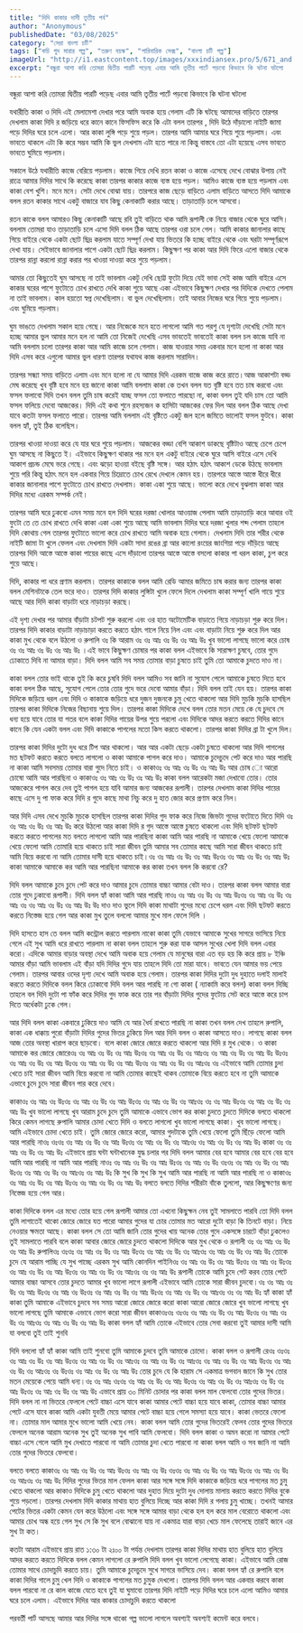 ```yaml
---
title: "দিদি কাকার দাসী তৃতীয় পর্ব"
author: "Anonymous"
publishedDate: "03/08/2025"
category: "সেরা বাংলা চটি"
tags: ["কচি গুদ মারার গল্প", "তরুণ বয়স্ক", "পারিবারিক সেক্স", "বাংলা চটি গল্প"]
imageUrl: "http://i1.eastcontent.top/images/xxxindiansex.pro/5/671_and.jpg"
excerpt: "বন্ধুরা আশা করি তোমরা দ্বিতীয় পারটি পড়েছ এবার আমি তৃতীয় পার্টে পড়বো কিভাবে কি ঘটনা ঘটলো   যথারীতি কাকা ও দিদি এই মেলামেশা দেখার পরে আমি অবাক হয়ে গেলাম এটি কি ঘটছে আমাদের বাড়িতে তারপর দেখলাম কাকা..."
---
```


বন্ধুরা আশা করি তোমরা দ্বিতীয় পারটি পড়েছ এবার আমি তৃতীয় পার্টে পড়বো কিভাবে কি ঘটনা ঘটলো


যথারীতি কাকা ও দিদি এই মেলামেশা দেখার পরে আমি অবাক হয়ে গেলাম এটি কি ঘটছে আমাদের বাড়িতে তারপর দেখলাম কাকা দিদি র জড়িয়ে ধরে কানে কানে ফিসফিস করে কি এটা বলল তারপর , দিদি উঠে দাঁড়ালো নাইটি জামা পড়ে দিদির ঘরে চলে এলো। আর কাকা লুঙ্গি পড়ে শুয়ে পড়ল। তারপর আমি আমার ঘরে গিয়ে শুয়ে পড়লাম। এবং ভাবতে থাকলে এটা কি করে সম্ভব আমি কি ভুল দেখলাম এটা হতে পারে না কিন্তু বাস্তবে তো এটা হয়েছে এসব ভাবতে ভাবতে ঘুমিয়ে পড়লাম।


সকালে উঠে যথারীতি কাজে বেরিয়ে পড়লাম। কাজে গিয়ে দেখি রতন কাকা ও কাজে এসেছে দেখে বোঝার উপায় নেই রাত্রে আমার দিদির সাথে কি করেছে কাকা তারপর কাকার কাজে ব্যস্ত হয়ে পড়ল। আমিও কাজে ব্যস্ত হয়ে পড়লাম এবং কাকা বেশ খুশি। মনে মনে। সেটা দেখে বোঝা যায়। তারপরে কাজ ছেড়ে বাড়িতে এলাম বাড়িতে আসতে দিদি আমাকে বলল রতন কাকার সাথে একটু বাজারে যাব কিছু কেনাকাটি করার আছে। তাড়াতাড়ি চলে আসবো।


রতন কাকে বলল আমারও কিছু কেনাকাটি আছে রবি তুই বাড়িতে থাক আমি রূপালী কে নিয়ে বাজার থেকে ঘুরে আসি। বললাম তোমরা যাও তাড়াতাড়ি চলে এসো দিদি বলল ঠিক আছে তারপর ওরা চলে গেল। আমি কাকার জানালার কাছে গিয়ে বাইরে থেকে একটা ছোট ছিদ্র করলাম যাতে সম্পূর্ণ দেখা যায় ভিতরে কি হচ্ছে বাইরে থেকে এবং ঘরটা সম্পূর্ণরূপে দেখা যায়। সেইভাবে জানালার পাশে একটা ছোট ছিদ্র করলাম। কিছুক্ষণ পর কাকা আর দিদি ফিরে এলো বাজার থেকে তারপর রান্না করলো রান্না করার পর খাওয়া দাওয়া করে শুয়ে পড়লাম।


আমার তো কিছুতেই ঘুম আসছে না তাই ভাবলাম একটু দেখি ছোট্ট ফুটো দিয়ে যেই ভাবা সেই কাজ আমি বাইরে এসে কাকার ঘরের পাশে ফুটোতে চোখ রাখতে দেখি কাকা শুয়ে আছে একা এইভাবে কিছুক্ষণ দেখার পর দিদিকে দেখতে পেলাম না তাই ভাবলাম। কাল হয়তো স্বপ্ন দেখেছিলাম। বা ভুল দেখেছিলাম। তাই আবার নিজের ঘরে গিয়ে শুয়ে পড়লাম। এবং ঘুমিয়ে পড়লাম।


ঘুম ভাঙতে দেখলাম সকাল হয়ে গেছে। আর নিজেকে মনে হতে লাগলো আমি গত পরশু যে দৃশ্যটা দেখেছি সেটা মনে হচ্ছে আমার ভুল আমার মনে হল না আমি তো নিজেই দেখেছি এসব ভাবতেই ভাবতেই কাকা বলল চল কাজে যাবি না আমি বললাম চলো তারপর কাকা আর আমি কাজে চলে গেলাম। কাজ যাওয়ার সময় একবার মনে হলো না কাকা আর দিদি এসব করে এগুলো আমার ভুল ধারণা তারপর যথাযথ কাজ করলাম সারাদিন।


তারপর সন্ধ্যা সময় বাড়িতে এলাম এবং মনে হলো না যে আমার দিদি এরকম বাজে কাজ করে রাতে।আজ আকাশটা বড্ড মেঘ করেছে খুব বৃষ্টি হবে মনে হয় জানো কাকা আমি বললাম কাকা কে তখন বলল যত বৃষ্টি হবে তত চাষ করবো এবং ফসল ফলাবো দিদি তখন বলল তুমি চাষ করেই যাচ্ছ ফসল তো ফলাতে পারছো না, কাকা বলল তুই যদি চাস তো আমি ফসল ফলিয়ে দেবো আজকের। দিদি এই কথা শুনে রহস্যজন ক হাসিটা আজকের ফের দিল আর বলল ঠিক আছে দেখা যাবে কতটা ফসল ফলাতে পারো। তারপর আমি বললাম এই বৃষ্টিতে একটু জল হলে জমিতে ভালোই ফসল ফুটবে। কাকা বলল হ্যাঁ, তুই ঠিক বলেছিস।


তারপর খাওয়া দাওয়া করে যে যার ঘরে শুয়ে পড়লাম। আজকের বড্ডা বেশি আকাশ ডাকছে বৃষ্টিটাও আছে চেপে চেপে ঘুম আসছে না কিছুতে ই। এইভাবে কিছুক্ষণ থাকার পর মনে হল একটু বাইরে থেকে ঘুরে আসি বাইরে এসে দেখি আকাশ প্রচন্ড মেঘে ভরে গেছে। এবং ঝড়ো হাওয়া বইছে বৃষ্টি সঙ্গে। আর হঠাৎ হঠাৎ আকাশ ডেকে উঠছে ভাবলাম শুয়ে পরি কিন্তু হঠাৎ মনে হল একবার গিয়ে চিদ্রোতে চোখ রেখে দেখলে কেমন হয়। তারপরে আস্তে আস্তে ধীরে ধীরে কাকার জানালার পাশে ফুটোতে চোখ রাখতে দেখলাম। কাকা একা শুয়ে আছে। ভালো করে দেখে বুঝলাম কাকা আর দিদির মধ্যে এরকম সম্পর্ক নেই।


তারপর আমি ঘরে ঢুকবো এমন সময় মনে হল দিদি ঘরের দরজা খোলার আওয়াজ পেলাম আমি তাড়াতাড়ি করে আবার ওই ফুটো তে তে চোখ রাখতে দেখি কাকা একা একা শুয়ে আছে আমি ভাবলাম দিদির ঘরে দরজা খুলার শব্দ পেলাম তাহলে দিদি কোথায় গেল তারপর ফুটোতে ভালো করে চোখ রাখতে আমি অবাক হয়ে গেলাম। দেখলাম দিদি তার শরীর থেকে নাইটি জামা টা খুলে ফেলল এবং দেখলাম দিদি একটা সাদা রঙের ব্রা আর কালো রংয়ের জাংগিয়া পড়ে দাঁড়িয়ে আছে তারপর দিদি আস্তে আস্তে কাকা পায়ের কাছে এসে দাঁড়ালো তারপর আস্তে আস্তে বসলো কাকার পা ধরল কাকা, চুপ করে শুয়ে আছে।


দিদি, কাকার পা ধরে প্রণাম করলাম। তারপর কাকাকে বলল আমি রেডি আমার জমিতে চাষ করার জন্য তারপর কাকা বলল মেশিনটাকে তেল ভরে দাও। তারপর দিদি কাকার লুঙ্গিটা খুলে ফেলে দিলে দেখলাম কাকা সম্পূর্ণ খালি গায়ে শুয়ে আছে আর দিদি কাকা বাড়াটা ধরে নাড়াচড়া করছে।


এই দৃশ্য দেখার পর আমার বাঁড়াটা চটপট শুরু করলো এবং ওর হাত অটোমেটিক বাড়াতে গিয়ে নাড়াচড়া শুরু করে দিল। তারপর দিদি কাকার বাড়াটা নাড়াচাড়া করতে করতে হঠাৎ গালে নিয়ে নিল এবং এবং বাড়াটা নিয়ে শুরু করে দিল আর কাকা মুখ থেকে বলে উঠলো ও রুপালি ওঃ কি আরাম ওঃ ওঃ আঃ ওঃ উঃ ওঃ আঃ‌ উঃ খুব ভালো লাগছে ভালো করে চোষ ওঃ ওঃ আঃ ওঃ উঃ ওঃ আঃ‌ উঃ ।এই ভাবে কিছুক্ষণ চোষার পর কাকা বলল এইভাবে কি সারাক্ষণ চুষবে, তোর গুদে ঢোকাতে দিবি না আমার বাড়া। দিদি বলল আমি সব সময় তোমার বাড়া চুষতে চাই তুমি তো আমাকে চুদতে দাও না।


কাকা বলল তোর ভাই থাকে তুই কি করে চুষবি দিদি বলল আমিও সব জানি না সুযোগ পেলে আমাকে চুষতে দিতে হবে কাকা বলল ঠিক আছে, সুযোগ পেলে তোর তোর গুদে ভরে দেবো আমার বাঁড়া। দিদি বলল তাই যেন হয়। তারপর কাকা দিদিকে জড়িয়ে ধরল এবং দিদি ও কাকাকে জড়িয়ে ধরে দুজন দুজনকে চুমু খেতে থাকলো আর দিদি মুচকি মুচকি হাসছিল তারপর কাকা দিদিকে নিজের বিছানায় শুয়ে দিল। তারপর কাকা দিদিকে দেখে বলল তোর মতন মেয়ে কে যে চুদবে সে ধন্য হয়ে যাবে তোর যা গতর বলে কাকা দিদির গায়ের উপর শুয়ে পরলো এবং দিদিকে আদর করতে করতে দিদির কানে কানে কি যেন একটা বলল এবং দিদি কাকাকে পাগলের মতো কিস করতে থাকলো। তারপর কাকা দিদির ব্রা টা খুলে দিল।


তারপর কাকা দিদির দুটো দুধ ধরে টিপ আর থাকলো। আর আর একটা ছেড়ে একটা চুষতে থাকলো আর দিদি পাগলের মত ছটফট করতে করতে বলতে লাগলো ও কাকা আমাকে পাগল করে দাও। আমাকে চুদেচুদে পেট করে দাও আর পারছি না কাকা আমি সবসময় তোমার বারা গুদে নিতে চাই। ও কাকাওঃ ওঃ আঃ ওঃ উঃ ওঃ আঃ‌ উঃ আর চোষ ো আরো চোষো আমি আর পারছিনা ও কাকাওঃ ওঃ আঃ ওঃ উঃ ওঃ আঃ‌ উঃ কাকা বলল আরেকটা মজা দেখাবো তোর। তোর আজকেরে পাগল করে দেব তুই পাগল হয়ে যাবি আমার জন্য আজকের রূপালী। তারপর দেখলাম কাকা দিদির পায়ের কাছে এসে দু পা ফাক করে দিদি র গুদে কাছে মাথা নিচু করে দু হাত জোর করে প্রণাম করে নিল।


আর দিদি এসব দেখে মুচকি মুচকে হাসছিল তারপর কাকা দিদির গুদ ফাক করে নিজে জিভটা গুদের ফটোতে দিতে দিদি ওঃ ওঃ আঃ ওঃ উঃ ওঃ আঃ‌ উঃ করে উঠলো আর কাকা দিদি র গুদ আস্তে আস্তে চুষতে থাকলো এবং দিদি ছটফট ছটফট করতে করতে পাগলের মত বলতে লাগলো আমি আর পারছিনা কাকা আমি আর পারছি না আমাকে খেয়ে ফেলো আমাকে খেয়ে ফেলো আমি তোমারি হয়ে থাকতে চাই সারা জীবন তুমি আমার সব তোমার কাছে আমি সারা জীবন থাকতে চাই আমি বিয়ে করবো না আমি তোমার দাসী হয়ে থাকতে চাই।ওঃ ওঃ আঃ ওঃ উঃ ওঃ আঃ‌ উঃওঃ ওঃ আঃ ওঃ উঃ ওঃ আঃ‌ উঃ কাকা আমাকে আমাকে কর আমি আর পারছিনা আমাকে কর কাকা তখন বলল কি করবো রে?


দিদি বলল আমাকে চুদে চুদে পেট করে দাও আমার চুদে তোমার বাচ্চা আমার বেটা দাও। তারপর কাকা বলল আমার বারা তোর গুদে ঢুকাবো রূপালী। দিদি বলল হ্যাঁ কাকা আমি আর পারছি নাওঃ ওঃ আঃ ওঃ উঃ ওঃ আঃ‌ উঃওঃ ওঃ আঃ ওঃ উঃ ওঃ আঃ‌ ওঃ ওঃ আঃ ওঃ উঃ ওঃ আঃ‌ উঃ উঃ দাও দাও ভুলে দিদি কাকা মাথাটা গুদের মধ্যে চেপে ধরল এবং দিদি ছটফট করতে করতে নিস্তেজ হয়ে গেল আর কাকা মুখ তুলে বললো আমার মুখে মাল ফেলে দিলি ।


দিদি হাসতে হাস তে বলল আমি কন্ট্রোল করতে পারলাম নাকো কাকা তুমি যেভাবে আমাকে সুখের সাগরে ভাসিয়ে নিয়ে গেলে এই সুখ আমি ধরে রাখতে পারলাম না কাকা বলল তাহলে শুরু করা যাক আসল সুখের খেলা দিদি বলল এবার করো। এদিকে আমার বাড়ার অবস্থা দেখে আমি অবাক হয়ে গেলাম যে মানুষের বারা এত বড় হয় কি করে প্রায় ৮ ইঞ্চি আমার বাঁড়া আমি ভাবলাম এই বাঁড়া যদি দিদির গুদে যায় তাহলে দিদি তো মারা যাবে। ভাবতে যেন আমার ভয় পেয়ে গেলাম। তারপর আবার ওদের দৃশ্য দেখে আমি অবাক হয়ে গেলাম। তারপর কাকা দিদির দুটো দুধ দুহাতে দলাই মালাই করতে করতে দিদিকে বলল কিরে ঢোকাবো দিদি বলল আর পারছি না গো কাকা ( ন্যাকামি করে বলল) কাকা বলল দিচ্ছি তাহলে বল দিদি দুটো পা ফাঁক করে দিদির গুদ ফাক করে তার পর বাঁড়াটা দিদির গুদের ফুটোয় সেট করে আস্তে করে চাপ দিতে অর্ধেকটা ঢুকে গেল।


আর দিদি বলল কাকা একবারে ঢুকিয়ে দাও আমি যে আর ধৈর্য রাখতে পারছি না কাকা তখন বলল দেখ তাহলে রুপালি, কাকা এক ধাক্কায় পুরো বাঁড়াটা দিদির গুদের ভিতর ঢুকিয়ে দিল আর দিদি বলল ও কাকা আসতে দাও। লাগছে কাকা বলল আজ তোর অবস্থা খারাপ করে ছাড়বো। বলে কাকা জোরে জোরে করতে থাকলো আর দিদি র মুখ থেকে। ও কাকা আমাকে কর জোরে জোরেওঃ ওঃ আঃ ওঃ উঃ ওঃ আঃ‌ উঃওঃ ওঃ আঃ ওঃ উঃ ওঃ আঃ‌ওঃ ওঃ আঃ ওঃ উঃ ওঃ আঃ‌ উঃ উঃওঃ ওঃ আঃ ওঃ উঃ ওঃ আঃ‌ উঃওঃ ওঃ আঃ ওঃ উঃ ওঃ আঃ‌ উঃওঃ ওঃ আঃ ওঃ উঃ ওঃ আঃ‌ওঃ ওঃ এইভাবে আমি তোমার চুদা খেতে চাই সারা জীবন আমি বিয়ে করবো না আমি তোমার কাছেই থাকব তোমাকে বিয়ে করতে হবে না তুমি আমাকে এভাবে চুদে চুদে সারা জীবন পার করে দেবে।


কাকাওঃ ওঃ আঃ ওঃ উঃওঃ ওঃ আঃ ওঃ উঃ ওঃ আঃ‌ উঃওঃ ওঃ আঃ ওঃ উঃ ওঃ আঃ‌ওঃ ওঃ ওঃ আঃ‌ উঃওঃ ওঃ আঃ ওঃ উঃ ওঃ আঃ‌ উঃ খুব ভালো লাগছে খুব আরাম চুদে চুদে তুমি আমাকে এভাবে ভোগ কর কাকা চুদতে চুদতে দিদিকে বলতে থাকলো কিরে কেমন লাগছে রুপালি আমার চোদা খেতে দিদি ও বলতে লাগলো খুব ভালো লাগছে কাকা। খুব ভালো লাগছে। আমি এইভাবে চোদা খেতে চাই। তুমি জোরে জোরে করো, আমার গুদটাকে তুমি খেয়ে ফেলো তুমি ছিঁড়ে ফেলো আমি আর পারছি নাওঃ ওঃওঃ ওঃ আঃ ওঃ উঃ ওঃ আঃ‌ উঃওঃ ওঃ আঃ ওঃ উঃ ওঃ আঃ‌ওঃ ওঃ আঃ ওঃ উঃ ওঃ আঃ‌ উঃ কাকা ওঃ ওঃ আঃ ওঃ উঃ ওঃ আঃ‌ উঃ এইভাবে প্রায় ঘন্টা ঘন্টাখানেক যুদ্ধ চলার পর দিদি বলল আমার বের হবে আমার বের হবে বের হবে আমি আর পারছি না আমি আর পারছি নাওঃ ওঃ আঃ ওঃ উঃ ওঃ আঃ‌ উঃওঃ ওঃ আঃ ওঃ উঃ ওঃওঃ ওঃ আঃ ওঃ উঃ ওঃ আঃ‌ উঃওঃ ওঃ আঃ ওঃ উঃ ওঃ আঃ‌ওঃ ওঃ আঃ‌ উঃ কি সুখ কি সুখ কি সুখ আমি আর পারছি না আমি আর পারছি না ও কাকাওঃ ওঃ আঃ ওঃ উঃ ওঃ আঃ‌ উঃওঃ ওঃ আঃ ওঃ উঃ ওঃ আঃ‌ উঃ বলতে বলতে দিদির শরীরটা বাঁকে তুললো, আর কিছুক্ষণের জন্য নিস্তেজ হয়ে গেল আর।


কাকা দিদিকে বলল এর মধ্যে তোর হয়ে গেল রূপালী আমার তো এখনো কিছুক্ষন নেব তুই সামলাতে পারবি তো দিদি বলল তুমি লাগাতেই থাকো জোরে জোরে যত পারো আমার গুদের যা চোর তোমার মত আরো দুটো বাড়া কি তিনটে বাড়া। নিয়ে নেওয়ার ক্ষমতা আছে। কাকা বলল সে তো আমি জানি তোর গুদের খায় অনেক তোর গুদে একসঙ্গে চারটে বাঁড়া ঢুকলেও তুই সামলাতে পারবি বলে কাকা আবার জোরে জোরে চুদতে থাকলো দিদিকে আর মুখ থেকে ও রূপালী ওঃ ওঃ আঃ ওঃ উঃ ওঃ আঃ‌ উঃ রুপালিওঃ ওঃওঃ ওঃ আঃ ওঃ উঃ ওঃ আঃ‌ উঃওঃ ওঃ আঃ ওঃ উঃ ওঃ আঃ‌ওঃ ওঃ আঃ ওঃ উঃ ওঃ আঃ‌ উঃ তোকে চুদে যে আরাম পাচ্ছি যে সুখ পাচ্ছে এরকম সুখ আমি কোনদিন পাইনিওঃ ওঃ আঃ ওঃ উঃ ওঃ আঃ‌ উঃওঃ ওঃ আঃ ওঃ উঃওঃ ওঃ আঃ ওঃ উঃ ওঃ আঃ‌ উঃওঃ ওঃ আঃ ওঃ উঃ ওঃ আঃ‌ওঃ ওঃ ওঃ আঃ‌ উঃ রূপালী তোকে আমি চুদে পেট করব তোর পেটে আমার বাচ্চা আসবে তোর চুদতে আমার খুব ভালো লাগে রূপালী এইভাবে আমি তোকে সারা জীবন চুদবো।ওঃ ওঃ আঃ ওঃ উঃ ওঃ আঃ‌ উঃওঃ ওঃ আঃ ওঃ উঃওঃ ওঃ আঃ ওঃ উঃ ওঃ আঃ‌ উঃওঃ ওঃ আঃ ওঃ উঃ ওঃ আঃ‌ওঃ ওঃ ওঃ আঃ‌ উঃ হ্যাঁ কাকা হ্যাঁ কাকা তুমি আমাকে এইভাবে চুদবে সব সময় আরো জোরে জোরে করো কাকা আরো জোরে জোরে খুব ভালো লাগছে খুব ভালো লাগছে তুমি আমাকে এভাবে ভোগ করো সারা জীবন কাকাওঃওঃ ওঃওঃ ওঃ আঃ ওঃ উঃ ওঃ আঃ‌ উঃওঃ ওঃ আঃ ওঃ উঃ ওঃ আঃ‌ওঃ ওঃ আঃ ওঃ উঃ ওঃ আঃ‌ উঃ কাকা বলল হ্যাঁ আমি তোকে এইভাবে তোর সেবা করবো তুই আমার দাসী আমি যা বলবো তুই তাই শুনবি


দিদি বললো হ্যাঁ হ্যাঁ কাকা আমি তাই শুনবো তুমি আমাকে চুদবে তুমি আমাকে চোদো। কাকা বলল ও রূপালী রেওঃ ওঃওঃ ওঃ আঃ ওঃ উঃ ওঃ আঃ‌ উঃওঃ ওঃ আঃ ওঃ উঃ ওঃ আঃ‌ওঃ ওঃ আঃ ওঃ উঃ ওঃ আঃ‌ওঃ ওঃ আঃ ওঃ উঃ ওঃ আঃ‌ উঃওঃ ওঃ আঃ ওঃ উঃ ওঃ আঃ‌ওঃ ওঃ উঃওঃ ওঃ আঃ ওঃ উঃ ওঃ আঃ‌ উঃ তোর চুদে যে কি হারাম সে একমাত্র ভগবান জানে কি সুখ তোর মতন মেয়েকে পেয়ে আমি ধন্য।ওঃ ওঃ আঃ ওঃওঃ ওঃ আঃ ওঃ উঃ ওঃ আঃ‌ উঃওঃ ওঃ আঃ ওঃ উঃ ওঃ আঃ‌ওঃ ওঃ উঃ ওঃ আঃ‌ উঃওঃ ওঃ আঃ ওঃ উঃ ওঃ আঃ‌ উঃ এভাবে প্রায় ৩০ মিনিট চোদার পর কাকা বলল মাল ফেলবো তোর গুদের ভিতর। দিদি বলল না না ভিতরে ফেললে পেটে বাচ্চা এসে যাবে কাকা আমার পেটে বাচ্চা হয়ে যাবে কাকা, তোমার বাচ্চা আমার পেটে এসে যাবে কাকা আমি একটা যুবতী মেয়ে আমার পেটে বাচ্চা হয়ে গেলে সমস্যা হয়ে যাবে। কাকা ভেতরে ফেলো না। তোমার মাল আমার মুখে ভালো আমি খেয়ে নেব। কাকা বলল আমি তোর গুদের ভিতরেই ফেলব তোর গুদের ভিতরে ফেললে অনেক আরাম অনেক সুখ তুই অনেক সুখ পাবি আমি ফেলবো। দিদি বলল কাকা ও অমন করো না আমার পেটে বাচ্চা এসে গেলে আমি মুখ দেখাতে পারবো না আমি তোমার চুদা খেতে পারবো না কাকা বলল আমি ও সব জানি না আমি তোর গুদের ভিতরে ফেলবো।


বলতে বলতে কাকাওঃ ওঃ আঃ ওঃ উঃ ওঃ আঃ‌ উঃওঃ ওঃ আঃ ওঃ উঃ ওঃওঃ ওঃ আঃ ওঃ উঃ ওঃ আঃ‌ উঃওঃ ওঃ আঃ ওঃ উঃ ওঃ আঃ‌ওঃ ওঃ আঃ‌ উঃ দিদির গুদের ভিতর মাল ফেলল কাকা আর সঙ্গে সঙ্গে দিদি কাকাকে জড়িয়ে ধরে পাগলের মত চুমু খেতে থাকলো আর কাকাও দিদিকে চুমু খেতে থাকলো আর দুহাত দিয়ে দুটো দুধ দোলায় মালায় করতে করতে দিদির বুকে শুয়ে পড়লো। তারপর দেখলাম দিদি কাকার মাথায় হাত বুলিয়ে দিচ্ছে আর কাকা দিদি র গলায় চুমু খাচ্ছে। তখনই আমার পেটের ভিতর একটা কেমন যেন করে উঠলো এবং সঙ্গে সঙ্গে আমার বাড়া থেকে হল হল করে মাল বেরোতে থাকলো এবং আমার চোখ অন্ধ হয়ে গেল সুখ সে কি সুখ বলে বোঝানো যায় না একমাত্র যারা বাড়া খেচে মাল ফেলেছে তারাই জানে এর সুখ টা কত।


কতটা আরাম এইভাবে প্রায় রাত ১:৩০ টা ২ঃ০০ টা পর্যন্ত দেখলাম তারপর কাকা দিদির মাথায় হাত বুলিয়ে হাত বুলিয়ে আদর করতে করতে দিদিকে বলল কেমন লাগলো রে রুপালি দিদি বলল খুব ভালো লেগেছে কাকা। এইভাবে আমি রোজ তোমার সাথে চোদাচুদি করতে চায়। তুমি আমাকে চুদেচুদে সুখে সাগরে ভাসিয়ে দেব। কাকা বলল হ্যাঁ রে রুপালি বলে কাকা দিদির গালে চুমু খেল দিদি ও কাকাকে পাগলের মত চুমুক দেখলো। তারপর দিদি বলল আর একবার করবে কাকা বলল পারবো না রে কাল কাজে যেতে হবে তুই যা ঘুমাবো তারপর দিদি নাইটি পড়ে দিদির ঘরে চলে এলো আমিও আমার ঘরে চলে এলাম। এইভাবে দিদির আর কাকার চোদাচুদি করতে থাকলো


পরবর্তী পার্ট আসছে আমার আর দিদির সঙ্গে থাকো গল্প ভালো লাগলে অবশ্যই অবশ্যই কমেন্ট করে বলবে।

